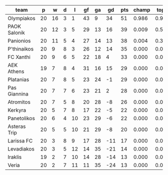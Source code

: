 |     team     | p  | w  | d | l  | gf | ga | gd  | pts | champ | top2  | top3  | top4  |  5-7  | bot4  | bot3  | bot2  |
|--------------|----|----|---|----|----|----|-----|-----|-------|-------|-------|-------|-------|-------|-------|-------|
| Olympiakos   | 20 | 16 | 3 |  1 | 43 |  9 |  34 |  51 | 0.986 | 0.999 | 1.000 | 1.000 | 0.000 | 0.000 | 0.000 | 0.000|
| PAOK Salonik | 20 | 12 | 3 |  5 | 29 | 13 |  16 |  39 | 0.009 | 0.552 | 0.819 | 0.935 | 0.065 | 0.000 | 0.000 | 0.000|
| Panionios    | 20 | 11 | 5 |  4 | 27 | 14 |  13 |  38 | 0.004 | 0.310 | 0.673 | 0.868 | 0.131 | 0.000 | 0.000 | 0.000|
| P'thinaikos  | 20 |  9 | 8 |  3 | 26 | 12 |  14 |  35 | 0.000 | 0.092 | 0.283 | 0.564 | 0.414 | 0.000 | 0.000 | 0.000|
| FC Xanthi    | 20 |  9 | 6 |  5 | 22 | 18 |   4 |  33 | 0.000 | 0.029 | 0.130 | 0.347 | 0.586 | 0.000 | 0.000 | 0.000|
| AEK Athens   | 19 |  7 | 8 |  4 | 31 | 16 |  15 |  29 | 0.000 | 0.018 | 0.080 | 0.214 | 0.631 | 0.000 | 0.000 | 0.000|
| Platanias    | 20 |  7 | 8 |  5 | 23 | 24 |  -1 |  29 | 0.000 | 0.001 | 0.006 | 0.028 | 0.428 | 0.001 | 0.000 | 0.000|
| Pas Giannina | 20 |  7 | 7 |  6 | 23 | 21 |   2 |  28 | 0.000 | 0.001 | 0.008 | 0.040 | 0.506 | 0.002 | 0.000 | 0.000|
| Atromitos    | 20 |  7 | 5 |  8 | 20 | 28 |  -8 |  26 | 0.000 | 0.000 | 0.001 | 0.004 | 0.129 | 0.025 | 0.004 | 0.001|
| Kerkyra      | 20 |  5 | 7 |  8 | 17 | 22 |  -5 |  22 | 0.000 | 0.000 | 0.000 | 0.000 | 0.028 | 0.140 | 0.039 | 0.007|
| Panetolikos  | 20 |  6 | 4 | 10 | 23 | 29 |  -6 |  22 | 0.000 | 0.000 | 0.000 | 0.000 | 0.059 | 0.088 | 0.025 | 0.004|
| Asteras Trip | 20 |  5 | 5 | 10 | 21 | 29 |  -8 |  20 | 0.000 | 0.000 | 0.000 | 0.000 | 0.023 | 0.198 | 0.065 | 0.018|
| Larissa FC   | 20 |  3 | 8 |  9 | 17 | 28 | -11 |  17 | 0.000 | 0.000 | 0.000 | 0.000 | 0.001 | 0.706 | 0.355 | 0.131|
| Levadiakos   | 20 |  3 | 5 | 12 | 14 | 35 | -21 |  14 | 0.000 | 0.000 | 0.000 | 0.000 | 0.000 | 0.950 | 0.829 | 0.590|
| Iraklis      | 19 |  2 | 7 | 10 | 14 | 28 | -14 |  13 | 0.000 | 0.000 | 0.000 | 0.000 | 0.000 | 0.911 | 0.758 | 0.472|
| Veria        | 20 |  2 | 7 | 11 | 11 | 35 | -24 |  13 | 0.000 | 0.000 | 0.000 | 0.000 | 0.000 | 0.980 | 0.925 | 0.777|
